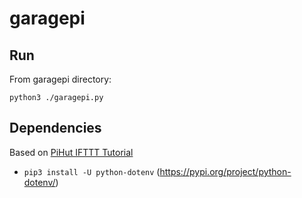 # garagepi

## Run

From garagepi directory:

`python3 ./garagepi.py`

## Dependencies

Based on [PiHut IFTTT Tutorial](https://thepihut.com/blogs/raspberry-pi-tutorials/using-ifttt-with-the-raspberry-pi)

* `pip3 install -U python-dotenv` (https://pypi.org/project/python-dotenv/)